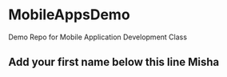 # MobileAppsDemo
Demo Repo for Mobile Application Development Class

Add your first name below this line
Misha
-----------------------------------
